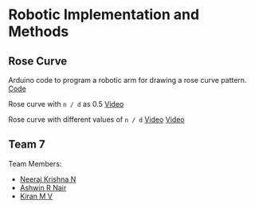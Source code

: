 # Robotic Implementation and Methods

## Rose Curve

Arduino code to program a robotic arm for drawing a rose curve pattern.
[Code](./arduino/rose-curve-robotic-arm/servo-rose-curve/)

Rose curve with `n / d` as 0.5
[Video](./arduino/rose-curve-robotic-arm/rose-curve-k-half.mp4)

Rose curve with different values of `n / d`
[Video](https://github.com/nnk03/robot-implementation-and-methods/blob/main/arduino/rose-curve-robotic-arm/rose-curves-timelapses.mp4)
[Video](./arduino/rose-curve-robotic-arm/rose-curves-timelapses.mp4)

## Team 7

Team Members:

- [Neeraj Krishna N](https://github.com/nnk03)
- [Ashwin R Nair](https://github.com/Ash173)
- [Kiran M V](https://github.com/kmv19)
